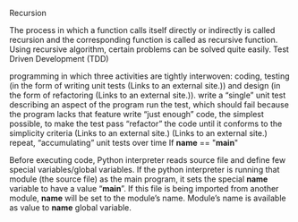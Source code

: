 Recursion

The process in which a function calls itself directly or indirectly is called recursion and the corresponding function is called as recursive function.
Using recursive algorithm, certain problems can be solved quite easily.
Test Driven Development (TDD)

programming in which three activities are tightly interwoven: coding, testing (in the form of writing unit tests (Links to an external site.)) and design (in the form of refactoring (Links to an external site.)).
write a “single” unit test describing an aspect of the program
run the test, which should fail because the program lacks that feature
write “just enough” code, the simplest possible, to make the test pass
“refactor” the code until it conforms to the simplicity criteria (Links to an external site.) (Links to an external site.)
repeat, “accumulating” unit tests over time
If __name__ == "__main__"

Before executing code, Python interpreter reads source file and define few special variables/global variables.
If the python interpreter is running that module (the source file) as the main program, it sets the special __name__ variable to have a value “__main__”.
If this file is being imported from another module, __name__ will be set to the module’s name.
Module’s name is available as value to __name__ global variable. 